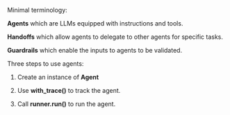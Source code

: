 Minimal terminology:

**Agents** which are LLMs equipped with instructions and tools.

**Handoffs** which allow agents to delegate to other agents for specific tasks.

**Guardrails** which enable the inputs to agents to be validated.

Three steps to use agents:

1. Create an instance of **Agent**

2. Use **with_trace()** to track the agent.

3. Call **runner.run()** to run the agent.

